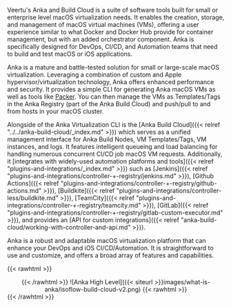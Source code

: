 ---
---

Veertu's Anka and Build Cloud is a suite of software tools built for small or enterprise level macOS virtualization needs. It enables the creation, storage, and management of macOS virtual machines (VMs), offering a user experience similar to what Docker and Docker Hub provide for container management, but with an added orchestrator component. Anka is specifically designed for DevOps, CI/CD, and Automation teams that need to build and test macOS or iOS applications.

Anka is a mature and battle-tested solution for small or large-scale macOS virtualization. Leveraging a combination of custom and Apple hypervisor/virtualization technology, Anka offers enhanced performance and security. It provides a simple CLI for generating Anka macOS VMs as well as tools like [Packer](https://github.com/veertuinc/packer-plugin-veertu-anka). You can then manage the VMs as Templates/Tags in the Anka Registry (part of the Anka Build Cloud) and push/pull to and from hosts in your macOS cluster.

Alongside of the Anka Virtualization CLI is the [Anka Build Cloud]({{< relref "../../anka-build-cloud/_index.md" >}}) which serves as a unified management interface for Anka Build Nodes, VM Templates/Tags, VM instances, and logs. It features intelligent queueing and load balancing for handling numerous concurrent CI/CD job macOS VM requests. Additionally, it [integrates with widely-used automation platforms and tools]({{< relref "plugins-and-integrations/_index.md" >}}) such as [Jenkins]({{< relref "plugins-and-integrations/controller-+-registry/jenkins.md" >}}), [Github Actions]({{< relref "plugins-and-integrations/controller-+-registry/github-actions.md" >}}), [Buildkite]({{< relref "plugins-and-integrations/controller-less/buildkite.md" >}}), [TeamCity]({{< relref "plugins-and-integrations/controller-+-registry/teamcity.md" >}}), [GitLab]({{< relref "plugins-and-integrations/controller-+-registry/gitlab-custom-executor.md" >}}), and provides an [API for custom integrations]({{< relref "anka-build-cloud/working-with-controller-and-api.md" >}}).

Anka is a robust and adaptable macOS virtualization platform that can enhance your DevOps and iOS CI/CD/Automation. It is straightforward to use and customize, and offers a broad array of features and capabilities.

{{< rawhtml >}}<center>{{< /rawhtml >}}
![Anka High Level]({{< siteurl >}}images/what-is-anka/isoflow-build-cloud-v2.png)
{{< rawhtml >}}</center>{{< /rawhtml >}}
